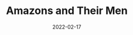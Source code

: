 ---
title: Amazons and Their Men
slug: amazons-their-men
subheader: 'written by Jordan Harrison

  directed by Kathryn Walsh

  Winter 2022'
description: 'The Frau used to direct beautiful films for a fascist government. Now she’s trying to make a film that’s simply beautiful. But when telegrams start to arrive from the Minister of Propaganda, The Frau can no longer ignore the real war outside her sound stage. A darkly comical look at the role of artists during wartime, inspired by the life and work of Leni Riefenstahl. Buy tickets <a href="https://tickets.uchicago.edu/Online/default.asp?doWork::WScontent::loadArticle=Load&BOparam::WScontent::loadArticle::article_id=8425BAA5-1329-4F83-9EB4-38408829C06F">at this link</a>!'
roles:
  Cast:
  - name: Abby Kanes
    role: The Frau
  - name: Emma Linderman
    role: The Extra
  - name: Zander Galluppi
    role: The Man
  - name: Jonathan White
    role: The Boy
  - name: Tess Ortego
    role: Understudy, The Frau and The Boy
  - name: Lara Sachdeva
    role: Understudy, The Extra and The Man
  Crew:
  - name: Kathryn Walsh
    role: Director 
  - name: Eleanor Kahn
    role: Scenic Designer
  - name: Stephanie Cluggish
    role: Costume Designer
  - name: Keith Parham
    role: Lighting Designer
  - name: Steve Labedz
    role: Sound Designer
  - name: Ellie Terrell
    role: Props Designer
  - name: Gaby Labotka
    role: Fight/Intimacy Designer
  - name: Megan Geigner
    role: Dramaturg
  - name: Sophia Barron
    role: Stage Manager
  - name: Beth Koehler
    role: Stage Manager
  - name: Chris Owens
    role: Video Director
  - name: Megan Turnquist
    role: Associate Lighting Designer
  - name: Brandon Zang
    role: Assistant Director
  - name: Lucia Geng
    role: Assistant Dramaturg
  - name: Spencer Ng
    role: Assistant Scenic Designer
  - name: Katherine Maschka Hitchcock
    role: Assistant Costume Designer
  - name: Abby Starr
    role: Assistant Lighting Designer
  - name: Abby Beckler
    role: Assistant Sound Designer
  - name: Maya Doyle
    role: Assistant Stage Manager
  - name: Andrei Thuler
    role: Assistant Video Director
  - name: Erica Barnes
    role: Assistant Fight/Intimacy Designer
  - name: Sammi Grant
    role: Dialect Coach
  TAPS Production Staff:
  - name: Neel McNeill
    role: Managing Director
  - name: Brian Maschka
    role: Production Manager
  - name: Ben Caracello
    role: Technical Director
  - name: Nathan Rohrer
    role: Costume Shop
  - name: Heather Sparling
    role: Lighting Manager
  - name: Joyce Murphy
    role: Audio Manager
  - name: Jennifer Pinson
    role: Prop Shop Manager
  - name: Ian Young
    role: Marketing Coordinator and Graphic Designer
layout: show-info
quarter: winter
year: 2022
season: 2021-2022 Shows
date: 2022-02-17

---